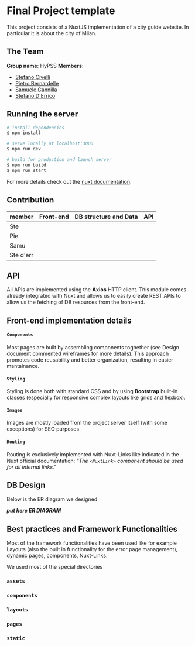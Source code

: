 # Final Project template

This project consists of a NuxtJS implementation of a city guide website. In particular it is about the city of Milan.

## The Team

**Group name**: HyPSS
**Members**:

- [Stefano Civelli](https://github.com/Stefano-Civelli)
- [Pietro Bernardelle](https://github.com/PietroBernardelle)
- [Samuele Cannilla](https://github.com/scannilla)
- [Stefano D'Errico](https://github.com/stefanoderr)

## Running the server

```bash
# install dependencies
$ npm install

# serve locally at localhost:3000
$ npm run dev

# build for production and launch server
$ npm run build
$ npm run start
```

For more details check out the [nuxt documentation](https://nuxtjs.org).

## Contribution

| member    | Front-end | DB structure and Data | API |
| --------- | --------- | --------------------- | --- |
| Ste       |           |                       |     |
| Pie       |           |                       |     |
| Samu      |           |                       |     |
| Ste d'err |           |                       |     |

## API

All APIs are implemented using the **Axios** HTTP client. This module comes already integrated with Nuxt and allows us to easily create REST APIs to allow us the fetching of DB resources from the front-end.

## Front-end implementation details

#### `Components`

Most pages are built by assembling components toghether (see Design document commented wireframes for more details). This approach promotes code reusability and better organization, resulting in easier mantainance.

#### `Styling`

Styling is done both with standard CSS and by using **Bootstrap** built-in classes (especially for responsive complex layouts like grids and flexbox).

#### `Images`

Images are mostly loaded from the project server itself (with some exceptions) for SEO purposes

#### `Routing`

Routing is exclusively implemented with Nuxt-Links like indicated in the Nuxt official documentation: _"The `<NuxtLink>` component should be used for all internal links."_

## DB Design

Below is the ER diagram we designed

**_put here ER DIAGRAM_**

## Best practices and Framework Functionalities

Most of the framework functionalities have been used like for example Layouts (also the built in functionality for the error page management), dynamic pages, components, Nuxt-Links.

We used most of the special directories

### `assets`

### `components`

### `layouts`

### `pages`

### `static`
